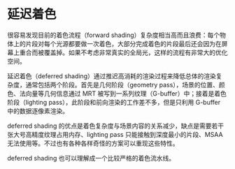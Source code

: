 # 延迟着色

很容易发现目前的着色流程（forward shading）复杂度相当高而且浪费：每个物体上的片段对每个光源都要做一次着色，大部分完成着色的片段最后还会因为在屏幕上重合而被覆盖掉。如果不考虑非常真实的全局光，这样的流程有非常大的优化空间。

延迟着色（deferred shading）通过推迟高消耗的渲染过程来降低总体的渲染复杂度，通常包括两个阶段。首先是几何阶段（geometry pass），场景的位置、颜色、法向量等几何信息通过 MRT 被写到一系列纹理（G-buffer）中；接着是着色阶段（lighting pass），此阶段和前向渲染的工作差不多，但是只利用 G-buffer 中的数据逐像素渲染。

deferred shading 的优点是着色复杂度与场景内容的关系减少，缺点是需要若干张大号高精度纹理占用内存、lighting pass 只能接触到深度最小的片段、MSAA 无法使用等。不过也有各种各样奇怪的方案可以重现这些特性。

deferred shading 也可以理解成一个比较严格的着色流水线。

